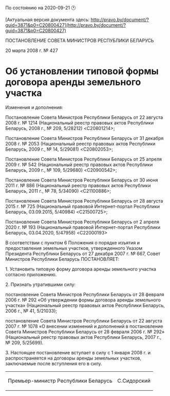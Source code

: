 По состоянию на 2020-09-21 &#x1F550;

[Актуальная версия документа здесь: http://pravo.by/document/?guid=3871&p0=C20800427](http://pravo.by/document/?guid=3871&p0=C20800427)

<p>ПОСТАНОВЛЕНИЕ СОВЕТА МИНИСТРОВ РЕСПУБЛИКИ БЕЛАРУСЬ</p>
<p>20 марта 2008 г. № 427</p>
<h1>Об установлении типовой формы договора аренды земельного участка</h1>
<p>Изменения и дополнения:</p>
<p>Постановление Совета Министров Республики Беларусь от 22 августа 2008 г. № 1214 (Национальный реестр правовых актов Республики Беларусь, 2008 г., № 209, 5/28212) &lt;C20801214&gt;;</p>
<p>Постановление Совета Министров Республики Беларусь от 31 декабря 2008 г. № 2053 (Национальный реестр правовых актов Республики Беларусь, 2009 г., № 14, 5/29081) &lt;C20802053&gt;;</p>
<p>Постановление Совета Министров Республики Беларусь от 25 апреля 2009 г. № 542 (Национальный реестр правовых актов Республики Беларусь, 2009 г., № 109, 5/29680) &lt;C20900542&gt;;</p>
<p>Постановление Совета Министров Республики Беларусь от 30 июня 2011 г. № 886 (Национальный реестр правовых актов Республики Беларусь, 2011 г., № 78, 5/34090) &lt;C21100886&gt;;</p>
<p>Постановление Совета Министров Республики Беларусь от 28 августа 2015 г. № 725 (Национальный правовой Интернет-портал Республики Беларусь, 03.09.2015, 5/40984) &lt;C21500725&gt;;</p>
<p>Постановление Совета Министров Республики Беларусь от 2 апреля 2020 г. № 193 (Национальный правовой Интернет-портал Республики Беларусь, 03.04.2020, 5/47958) &lt;C22000193&gt;</p>
<p></p>
<p>В соответствии с пунктом 6 Положения о порядке изъятия и предоставления земельных участков, утвержденного Указом Президента Республики Беларусь от 27 декабря 2007 г. № 667, Совет Министров Республики Беларусь ПОСТАНОВЛЯЕТ:</p>
<p>1. Установить типовую форму договора аренды земельного участка согласно приложению.</p>
<p>2. Признать утратившими силу:</p>
<p>постановление Совета Министров Республики Беларусь от 28 февраля 2006 г. № 292 «Об утверждении формы договора аренды земельного участка» (Национальный реестр правовых актов Республики Беларусь, 2006 г., № 41, 5/21033);</p>
<p>постановление Совета Министров Республики Беларусь от 22 августа 2007 г. № 1078 «О внесении изменений и дополнений в постановление Совета Министров Республики Беларусь от 28 февраля 2006 г. № 292» (Национальный реестр правовых актов Республики Беларусь, 2007 г., № 209, 5/25699).</p>
<p>3. Настоящее постановление вступает в силу с 1 января 2008 г. и распространяется на договоры аренды земельных участков, заключаемые после вступления его в силу.</p>
<p></p>
<table><tr>
<td><p>Премьер-министр Республики Беларусь</p></td>
<td><p>С.Сидорский</p></td>
</tr></table>
<p></p>
